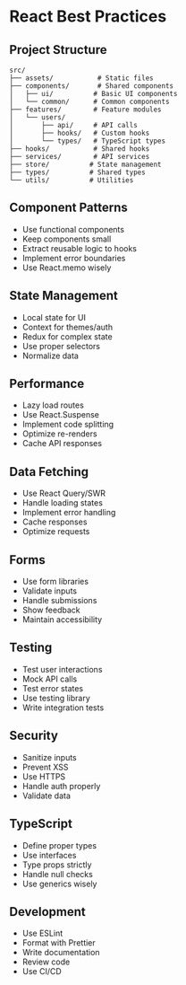 # React Best Practices

## Project Structure
```
src/
├── assets/           # Static files
├── components/       # Shared components
│   ├── ui/          # Basic UI components
│   └── common/      # Common components
├── features/        # Feature modules
│   └── users/
│       ├── api/     # API calls
│       ├── hooks/   # Custom hooks
│       └── types/   # TypeScript types
├── hooks/           # Shared hooks
├── services/        # API services
├── store/          # State management
├── types/          # Shared types
└── utils/          # Utilities
```

## Component Patterns
- Use functional components
- Keep components small
- Extract reusable logic to hooks
- Implement error boundaries
- Use React.memo wisely

## State Management
- Local state for UI
- Context for themes/auth
- Redux for complex state
- Use proper selectors
- Normalize data

## Performance
- Lazy load routes
- Use React.Suspense
- Implement code splitting
- Optimize re-renders
- Cache API responses

## Data Fetching
- Use React Query/SWR
- Handle loading states
- Implement error handling
- Cache responses
- Optimize requests

## Forms
- Use form libraries
- Validate inputs
- Handle submissions
- Show feedback
- Maintain accessibility

## Testing
- Test user interactions
- Mock API calls
- Test error states
- Use testing library
- Write integration tests

## Security
- Sanitize inputs
- Prevent XSS
- Use HTTPS
- Handle auth properly
- Validate data

## TypeScript
- Define proper types
- Use interfaces
- Type props strictly
- Handle null checks
- Use generics wisely

## Development
- Use ESLint
- Format with Prettier
- Write documentation
- Review code
- Use CI/CD
